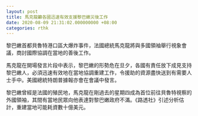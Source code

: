 ```yaml
---
layout: post
title: 馬克龍籲各國迅速有效支援黎巴嫩災後工作
date: 2020-08-09 21:31:02.000000000 +08:00
categories: rthk
---
```


黎巴嫩首都貝魯特港口區大爆炸事件，法國總統馬克龍將與多國領袖舉行視象會議，商討國際協調在當地的善後工作。

馬克龍在開場發言片段中表示，黎巴嫩的形勢危在旦夕，各國有責任放下成見支持黎巴嫩人，必須迅速有效地在當地協調重建工作，令援助的資源盡快送到有需要人士手中。美國總統特朗普據報亦會在會議中發言。

黎巴嫩曾經是法國的殖民地，馬克龍在剛過去的星期四成為首位前往貝魯特視察的外國領袖，其間有當地民眾向他表達對黎巴嫩政府不滿。《路透社》引述分析估計，重建當地可能耗資數十億美元。

